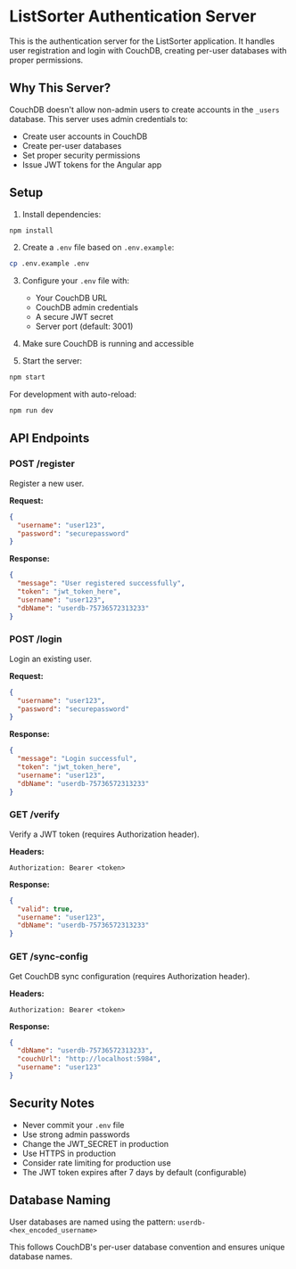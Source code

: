 # ListSorter Authentication Server

This is the authentication server for the ListSorter application. It handles user registration and login with CouchDB, creating per-user databases with proper permissions.

## Why This Server?

CouchDB doesn't allow non-admin users to create accounts in the `_users` database. This server uses admin credentials to:
- Create user accounts in CouchDB
- Create per-user databases
- Set proper security permissions
- Issue JWT tokens for the Angular app

## Setup

1. Install dependencies:
```bash
npm install
```

2. Create a `.env` file based on `.env.example`:
```bash
cp .env.example .env
```

3. Configure your `.env` file with:
   - Your CouchDB URL
   - CouchDB admin credentials
   - A secure JWT secret
   - Server port (default: 3001)

4. Make sure CouchDB is running and accessible

5. Start the server:
```bash
npm start
```

For development with auto-reload:
```bash
npm run dev
```

## API Endpoints

### POST /register
Register a new user.

**Request:**
```json
{
  "username": "user123",
  "password": "securepassword"
}
```

**Response:**
```json
{
  "message": "User registered successfully",
  "token": "jwt_token_here",
  "username": "user123",
  "dbName": "userdb-75736572313233"
}
```

### POST /login
Login an existing user.

**Request:**
```json
{
  "username": "user123",
  "password": "securepassword"
}
```

**Response:**
```json
{
  "message": "Login successful",
  "token": "jwt_token_here",
  "username": "user123",
  "dbName": "userdb-75736572313233"
}
```

### GET /verify
Verify a JWT token (requires Authorization header).

**Headers:**
```
Authorization: Bearer <token>
```

**Response:**
```json
{
  "valid": true,
  "username": "user123",
  "dbName": "userdb-75736572313233"
}
```

### GET /sync-config
Get CouchDB sync configuration (requires Authorization header).

**Headers:**
```
Authorization: Bearer <token>
```

**Response:**
```json
{
  "dbName": "userdb-75736572313233",
  "couchUrl": "http://localhost:5984",
  "username": "user123"
}
```

## Security Notes

- Never commit your `.env` file
- Use strong admin passwords
- Change the JWT_SECRET in production
- Use HTTPS in production
- Consider rate limiting for production use
- The JWT token expires after 7 days by default (configurable)

## Database Naming

User databases are named using the pattern: `userdb-<hex_encoded_username>`

This follows CouchDB's per-user database convention and ensures unique database names.
